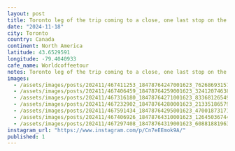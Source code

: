 ```yaml
---
layout: post
title: Toronto leg of the trip coming to a close, one last stop on the #worldcoffeetour, Made Rite, a super cool new cafe with a Lego espresso machine that some one obviously needs to buy for me.
date: "2024-11-18"
city: Toronto
country: Canada
continent: North America
latitude: 43.6529591
longitude: -79.4040933
cafe_name: Worldcoffeetour
notes: Toronto leg of the trip coming to a close, one last stop on the #worldcoffeetour, Made Rite, a super cool new cafe with a Lego espresso machine that some one obviously needs to buy for me.
images:
  - /assets/images/posts/202411/467411253_18478764247001623_7626869315748319732_n_18089993242502807.jpg
  - /assets/images/posts/202411/467406459_18478764259001623_324120746383507930_n_18330371452155144.jpg
  - /assets/images/posts/202411/467316180_18478764271001623_8336812654945298325_n_17888387571057224.jpg
  - /assets/images/posts/202411/467232902_18478764280001623_2133518657935953800_n_17856442836301195.jpg
  - /assets/images/posts/202411/467591434_18478764295001623_4700187317104006232_n_18114035536424051.jpg
  - /assets/images/posts/202411/467406926_18478764310001623_1264503674463437295_n_18117929950409967.jpg
  - /assets/images/posts/202411/467297408_18478764319001623_6088188196345981018_n_18024209774265407.jpg
instagram_url: "https://www.instagram.com/p/Cn7eEEmok9A/"
published: 1
---
```

